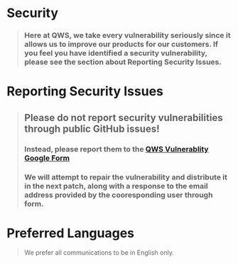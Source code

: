 # Security
> ### Here at QWS, we take every vulnerability seriously since it allows us to improve our products for our customers. If you feel you have identified a security vulnerability, please see the section about <b>Reporting Security Issues</b>.

# Reporting Security Issues
> ## <b> Please do not report security vulnerabilities through public GitHub issues! </b>
>
> ### Instead, please report them to the [QWS Vulnerablity Google Form](https://forms.gle/W8dzLvGH6QkerpTy6)
>
> ### We will attempt to repair the vulnerability and distribute it in the next patch, along with a response to the email address provided by the cooresponding user through form.

# Preferred Languages
> We prefer all communications to be in English only.
